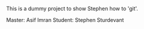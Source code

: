 This is a dummy project to show Stephen how to 'git'.


Master: Asif Imran 
Student: Stephen Sturdevant
